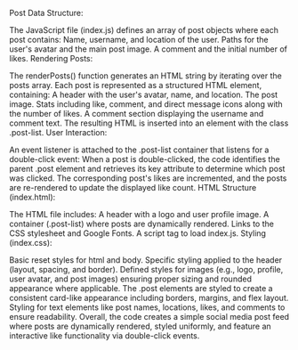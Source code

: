 Post Data Structure:

The JavaScript file (index.js) defines an array of post objects where each post contains:
Name, username, and location of the user.
Paths for the user's avatar and the main post image.
A comment and the initial number of likes.
Rendering Posts:

The renderPosts() function generates an HTML string by iterating over the posts array.
Each post is represented as a structured HTML element, containing:
A header with the user's avatar, name, and location.
The post image.
Stats including like, comment, and direct message icons along with the number of likes.
A comment section displaying the username and comment text.
The resulting HTML is inserted into an element with the class .post-list.
User Interaction:

An event listener is attached to the .post-list container that listens for a double-click event:
When a post is double-clicked, the code identifies the parent .post element and retrieves its key attribute to determine which post was clicked.
The corresponding post's likes are incremented, and the posts are re-rendered to update the displayed like count.
HTML Structure (index.html):

The HTML file includes:
A header with a logo and user profile image.
A container (.post-list) where posts are dynamically rendered.
Links to the CSS stylesheet and Google Fonts.
A script tag to load index.js.
Styling (index.css):

Basic reset styles for html and body.
Specific styling applied to the header (layout, spacing, and border).
Defined styles for images (e.g., logo, profile, user avatar, and post images) ensuring proper sizing and rounded appearance where applicable.
The .post elements are styled to create a consistent card-like appearance including borders, margins, and flex layout.
Styling for text elements like post names, locations, likes, and comments to ensure readability.
Overall, the code creates a simple social media post feed where posts are dynamically rendered, styled uniformly, and feature an interactive like functionality via double-click events.
